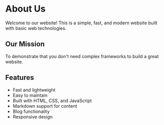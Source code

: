 # About Us

Welcome to our website! This is a simple, fast, and modern website built with basic web technologies.

## Our Mission

To demonstrate that you don't need complex frameworks to build a great website.

## Features

- Fast and lightweight
- Easy to maintain
- Built with HTML, CSS, and JavaScript
- Markdown support for content
- Blog functionality
- Responsive design 